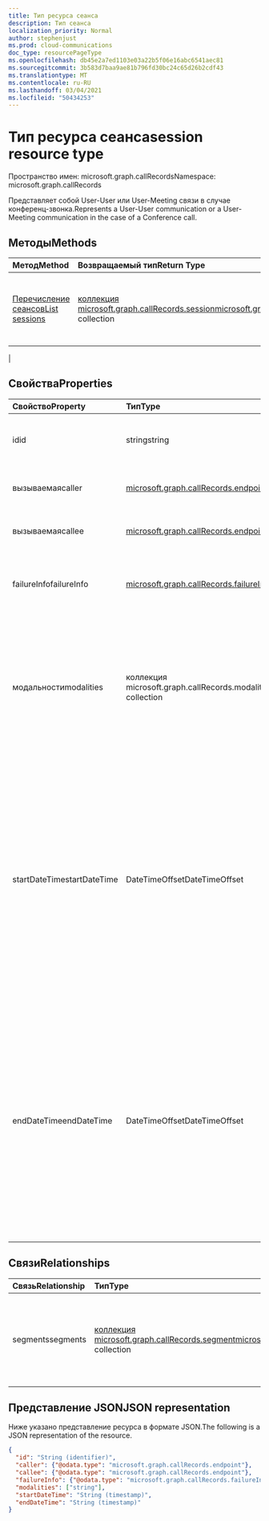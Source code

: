 ```yaml
---
title: Тип ресурса сеанса
description: Тип сеанса
localization_priority: Normal
author: stephenjust
ms.prod: cloud-communications
doc_type: resourcePageType
ms.openlocfilehash: db45e2a7ed1103e03a22b5f06e16abc6541aec81
ms.sourcegitcommit: 3b583d7baa9ae81b796fd30bc24c65d26b2cdf43
ms.translationtype: MT
ms.contentlocale: ru-RU
ms.lasthandoff: 03/04/2021
ms.locfileid: "50434253"
---
```

# <a name="session-resource-type"></a><span data-ttu-id="50e97-103">Тип ресурса сеанса</span><span class="sxs-lookup"><span data-stu-id="50e97-103">session resource type</span></span>

<span data-ttu-id="50e97-104">Пространство имен: microsoft.graph.callRecords</span><span class="sxs-lookup"><span data-stu-id="50e97-104">Namespace: microsoft.graph.callRecords</span></span>

<span data-ttu-id="50e97-105">Представляет собой User-User или User-Meeting связи в случае конференц-звонка.</span><span class="sxs-lookup"><span data-stu-id="50e97-105">Represents a User-User communication or a User-Meeting communication in the case of a Conference call.</span></span>

## <a name="methods"></a><span data-ttu-id="50e97-106">Методы</span><span class="sxs-lookup"><span data-stu-id="50e97-106">Methods</span></span>

| <span data-ttu-id="50e97-107">Метод</span><span class="sxs-lookup"><span data-stu-id="50e97-107">Method</span></span>       | <span data-ttu-id="50e97-108">Возвращаемый тип</span><span class="sxs-lookup"><span data-stu-id="50e97-108">Return Type</span></span> | <span data-ttu-id="50e97-109">Описание</span><span class="sxs-lookup"><span data-stu-id="50e97-109">Description</span></span> |
|:-------------|:------------|:------------|
| [<span data-ttu-id="50e97-110">Перечисление сеансов</span><span class="sxs-lookup"><span data-stu-id="50e97-110">List sessions</span></span>](../api/callrecords-session-list.md) | <span data-ttu-id="50e97-111">[коллекция microsoft.graph.callRecords.session](callrecords-session.md)</span><span class="sxs-lookup"><span data-stu-id="50e97-111">[microsoft.graph.callRecords.session](callrecords-session.md) collection</span></span> | <span data-ttu-id="50e97-112">Извлечение списка сеансов, связанных с [объектом callRecord.](callrecords-callrecord.md)</span><span class="sxs-lookup"><span data-stu-id="50e97-112">Retrieve the list of sessions associated with a [callRecord](callrecords-callrecord.md) object.</span></span>
 |

## <a name="properties"></a><span data-ttu-id="50e97-113">Свойства</span><span class="sxs-lookup"><span data-stu-id="50e97-113">Properties</span></span>

| <span data-ttu-id="50e97-114">Свойство</span><span class="sxs-lookup"><span data-stu-id="50e97-114">Property</span></span>     | <span data-ttu-id="50e97-115">Тип</span><span class="sxs-lookup"><span data-stu-id="50e97-115">Type</span></span>        | <span data-ttu-id="50e97-116">Описание</span><span class="sxs-lookup"><span data-stu-id="50e97-116">Description</span></span> |
|:-------------|:------------|:------------|
|<span data-ttu-id="50e97-117">id</span><span class="sxs-lookup"><span data-stu-id="50e97-117">id</span></span>|<span data-ttu-id="50e97-118">string</span><span class="sxs-lookup"><span data-stu-id="50e97-118">string</span></span>|<span data-ttu-id="50e97-119">Уникальный идентификатор для сеанса.</span><span class="sxs-lookup"><span data-stu-id="50e97-119">Unique identifier for the session.</span></span> <span data-ttu-id="50e97-120">Только для чтения.</span><span class="sxs-lookup"><span data-stu-id="50e97-120">Read-only.</span></span>|
|<span data-ttu-id="50e97-121">вызываемая</span><span class="sxs-lookup"><span data-stu-id="50e97-121">caller</span></span>|[<span data-ttu-id="50e97-122">microsoft.graph.callRecords.endpoint</span><span class="sxs-lookup"><span data-stu-id="50e97-122">microsoft.graph.callRecords.endpoint</span></span>](callrecords-endpoint.md)|<span data-ttu-id="50e97-123">Конечная точка, которая инициировала сеанс.</span><span class="sxs-lookup"><span data-stu-id="50e97-123">Endpoint that initiated the session.</span></span>|
|<span data-ttu-id="50e97-124">вызываемая</span><span class="sxs-lookup"><span data-stu-id="50e97-124">callee</span></span>|[<span data-ttu-id="50e97-125">microsoft.graph.callRecords.endpoint</span><span class="sxs-lookup"><span data-stu-id="50e97-125">microsoft.graph.callRecords.endpoint</span></span>](callrecords-endpoint.md)|<span data-ttu-id="50e97-126">Конечная точка, которая ответила на сеанс.</span><span class="sxs-lookup"><span data-stu-id="50e97-126">Endpoint that answered the session.</span></span>|
|<span data-ttu-id="50e97-127">failureInfo</span><span class="sxs-lookup"><span data-stu-id="50e97-127">failureInfo</span></span>|[<span data-ttu-id="50e97-128">microsoft.graph.callRecords.failureInfo</span><span class="sxs-lookup"><span data-stu-id="50e97-128">microsoft.graph.callRecords.failureInfo</span></span>](callrecords-failureinfo.md)|<span data-ttu-id="50e97-129">Сведения о сбоях, связанных с сеансом, в случае сбоя сеанса.</span><span class="sxs-lookup"><span data-stu-id="50e97-129">Failure information associated with the session if the session failed.</span></span>|
|<span data-ttu-id="50e97-130">модальности</span><span class="sxs-lookup"><span data-stu-id="50e97-130">modalities</span></span>|<span data-ttu-id="50e97-131">коллекция microsoft.graph.callRecords.modality</span><span class="sxs-lookup"><span data-stu-id="50e97-131">microsoft.graph.callRecords.modality collection</span></span>|<span data-ttu-id="50e97-132">Список способов, присутствующих на сеансе.</span><span class="sxs-lookup"><span data-stu-id="50e97-132">List of modalities present in the session.</span></span> <span data-ttu-id="50e97-133">Возможные значения: `unknown`, `audio`, `video`, `videoBasedScreenSharing`, `data`, `screenSharing`, `unknownFutureValue`.</span><span class="sxs-lookup"><span data-stu-id="50e97-133">Possible values are: `unknown`, `audio`, `video`, `videoBasedScreenSharing`, `data`, `screenSharing`, `unknownFutureValue`.</span></span>|
|<span data-ttu-id="50e97-134">startDateTime</span><span class="sxs-lookup"><span data-stu-id="50e97-134">startDateTime</span></span>|<span data-ttu-id="50e97-135">DateTimeOffset</span><span class="sxs-lookup"><span data-stu-id="50e97-135">DateTimeOffset</span></span>|<span data-ttu-id="50e97-136">Время UTC, когда первый пользователь присоединился к сеансу.</span><span class="sxs-lookup"><span data-stu-id="50e97-136">UTC time when the first user joined the session.</span></span> <span data-ttu-id="50e97-137">Тип DateTimeOffset представляет сведения о дате и времени с использованием формата ISO 8601 и всегда указывает время в формате UTC.</span><span class="sxs-lookup"><span data-stu-id="50e97-137">The DateTimeOffset type represents date and time information using ISO 8601 format and is always in UTC time.</span></span> <span data-ttu-id="50e97-138">Например, значение полуночи 1 января 2014 г. в формате UTC выглядит так: `'2014-01-01T00:00:00Z'`.</span><span class="sxs-lookup"><span data-stu-id="50e97-138">For example, midnight UTC on Jan 1, 2014 would look like this: `'2014-01-01T00:00:00Z'`</span></span>|
|<span data-ttu-id="50e97-139">endDateTime</span><span class="sxs-lookup"><span data-stu-id="50e97-139">endDateTime</span></span>|<span data-ttu-id="50e97-140">DateTimeOffset</span><span class="sxs-lookup"><span data-stu-id="50e97-140">DateTimeOffset</span></span>|<span data-ttu-id="50e97-141">Время UTC, когда последний пользователь покинул сеанс.</span><span class="sxs-lookup"><span data-stu-id="50e97-141">UTC time when the last user left the session.</span></span> <span data-ttu-id="50e97-142">Тип DateTimeOffset представляет сведения о дате и времени с использованием формата ISO 8601 и всегда указывает время в формате UTC.</span><span class="sxs-lookup"><span data-stu-id="50e97-142">The DateTimeOffset type represents date and time information using ISO 8601 format and is always in UTC time.</span></span> <span data-ttu-id="50e97-143">Например, значение полуночи 1 января 2014 г. в формате UTC выглядит так: `'2014-01-01T00:00:00Z'`.</span><span class="sxs-lookup"><span data-stu-id="50e97-143">For example, midnight UTC on Jan 1, 2014 would look like this: `'2014-01-01T00:00:00Z'`</span></span>|


## <a name="relationships"></a><span data-ttu-id="50e97-144">Связи</span><span class="sxs-lookup"><span data-stu-id="50e97-144">Relationships</span></span>

| <span data-ttu-id="50e97-145">Связь</span><span class="sxs-lookup"><span data-stu-id="50e97-145">Relationship</span></span> | <span data-ttu-id="50e97-146">Тип</span><span class="sxs-lookup"><span data-stu-id="50e97-146">Type</span></span>        | <span data-ttu-id="50e97-147">Описание</span><span class="sxs-lookup"><span data-stu-id="50e97-147">Description</span></span> |
|:-------------|:------------|:------------|
|<span data-ttu-id="50e97-148">segments</span><span class="sxs-lookup"><span data-stu-id="50e97-148">segments</span></span>|<span data-ttu-id="50e97-149">[коллекция microsoft.graph.callRecords.segment](callrecords-segment.md)</span><span class="sxs-lookup"><span data-stu-id="50e97-149">[microsoft.graph.callRecords.segment](callrecords-segment.md) collection</span></span>|<span data-ttu-id="50e97-150">Список сегментов, участвующих в сеансе.</span><span class="sxs-lookup"><span data-stu-id="50e97-150">The list of segments involved in the session.</span></span> <span data-ttu-id="50e97-151">Только для чтения.</span><span class="sxs-lookup"><span data-stu-id="50e97-151">Read-only.</span></span> <span data-ttu-id="50e97-152">Допускается значение null.</span><span class="sxs-lookup"><span data-stu-id="50e97-152">Nullable.</span></span>|

## <a name="json-representation"></a><span data-ttu-id="50e97-153">Представление JSON</span><span class="sxs-lookup"><span data-stu-id="50e97-153">JSON representation</span></span>

<span data-ttu-id="50e97-154">Ниже указано представление ресурса в формате JSON.</span><span class="sxs-lookup"><span data-stu-id="50e97-154">The following is a JSON representation of the resource.</span></span>

<!-- {
  "blockType": "resource",
  "optionalProperties": [

  ],
  "@odata.type": "microsoft.graph.callRecords.session",
  "keyProperty": "id"
}-->

```json
{
  "id": "String (identifier)",
  "caller": {"@odata.type": "microsoft.graph.callRecords.endpoint"},
  "callee": {"@odata.type": "microsoft.graph.callRecords.endpoint"},
  "failureInfo": {"@odata.type": "microsoft.graph.callRecords.failureInfo"},
  "modalities": ["string"],
  "startDateTime": "String (timestamp)",
  "endDateTime": "String (timestamp)"
}
```

<!-- uuid: 16cd6b66-4b1a-43a1-adaf-3a886856ed98
2019-02-04 14:57:30 UTC -->
<!-- {
  "type": "#page.annotation",
  "description": "session resource",
  "keywords": "",
  "section": "documentation",
  "tocPath": ""
}-->
